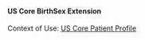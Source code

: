 #### US Core BirthSex Extension



Context of Use: [US Core Patient Profile]({{site.data.structuredefinitions.us-core-patient.path}})
